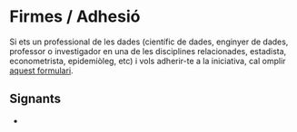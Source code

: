# Firmes / Adhesió

Si ets un professional de les dades (científic de dades, enginyer de dades, professor o investigador en una
de les disciplines relacionades, estadista, econometrista, epidemiòleg, etc) 
i vols adherir-te a la iniciativa, cal omplir [aquest formulari](https://forms.gle/5mKtSATPb7C2qyau6).

## Signants

* 
